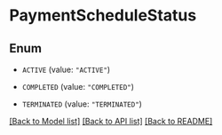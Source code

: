 # PaymentScheduleStatus

## Enum


* `ACTIVE` (value: `"ACTIVE"`)

* `COMPLETED` (value: `"COMPLETED"`)

* `TERMINATED` (value: `"TERMINATED"`)


[[Back to Model list]](../README.md#documentation-for-models) [[Back to API list]](../README.md#documentation-for-api-endpoints) [[Back to README]](../README.md)


